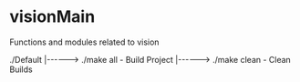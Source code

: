 visionMain
==========

Functions and modules related to vision

./Default
|------> ./make all 	-	Build Project
|------> ./make clean	-	Clean Builds
